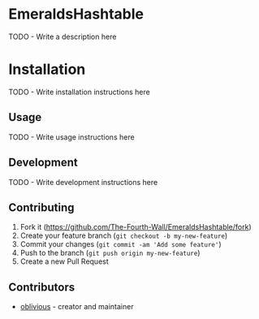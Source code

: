# EmeraldsHashtable

TODO - Write a description here

# Installation

TODO - Write installation instructions here

## Usage

TODO - Write usage instructions here

## Development

TODO - Write development instructions here

## Contributing

1. Fork it (<https://github.com/The-Fourth-Wall/EmeraldsHashtable/fork>)
2. Create your feature branch (`git checkout -b my-new-feature`)
3. Commit your changes (`git commit -am 'Add some feature'`)
4. Push to the branch (`git push origin my-new-feature`)
5. Create a new Pull Request

## Contributors

- [oblivious](https://github.com/Oblivious-Oblivious) - creator and maintainer

